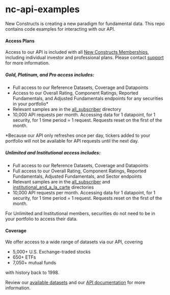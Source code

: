 # nc-api-examples

New Constructs is creating a new paradigm for fundamental data. This repo contains code examples for interacting with our API.

#### Access Plans
Access to our API is included with all [New Constructs Memberships](https://www.newconstructs.com/membership/), including individual investor and professional plans. Please contact [support](support@newconstructs.com) for more information.

##### Gold, Platinum, and Pro access includes:

* Full access to our Reference Datasets, Coverage and Datapoints
* Access to our Overall Rating, Component Ratings, Reported Fundamentals, and Adjusted Fundamentals endpoints for any securities in your portfolio*
* Relevant samples are in the [all_subscriber](https://github.com/newconstructs-code-samples/nc-api-examples/tree/master/python/all_subscriber) directory
* 10,000 API requests per month. Accessing data for 1 datapoint, for 1 security, for 1 time period = 1 request. Requests reset on the first of the month.

*Because our API only refreshes once per day, tickers added to your portfolio will not be available for API requests until the next day.

##### Unlimited and Institutional access includes:

* Full access to our Reference Datasets, Coverage and Datapoints
* Full access to our Overall Rating, Component Ratings, Reported Fundamentals, Adjusted Fundamentals, and Sector endpoints
* Relevant samples are in the [all_subscriber](https://github.com/newconstructs-code-samples/nc-api-examples/tree/master/python/all_subscriber) and [institutional_and_a_la_carte](https://github.com/newconstructs-code-samples/nc-api-examples/tree/master/python/institutional_and_a_la_carte) directories
* 10,000 API requests per month. Accessing data for 1 datapoint, for 1 security, for 1 time period = 1 request. Requests reset on the first of the month.

For Unlimited and Institutional members, securities do not need to be in your portfolio to access their data.

#### Coverage
We offer access to a wide range of datasets via our API, covering

* 5,000+ U.S. Exchange-traded stocks
* 650+ ETFs
* 7,050+ mutual funds

with history back to 1998.

Review our [available datasets](https://www.newconstructs.com/data/) and our [API documentation](https://client.newconstructs.com/nc/documentation/api.htm) for more information.
